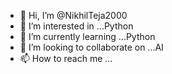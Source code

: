 - 👋 Hi, I’m @NikhilTeja2000
- 👀 I’m interested in ...Python
- 🌱 I’m currently learning ...Python 
- 💞️ I’m looking to collaborate on ...AI
- 📫 How to reach me ...

<!---
NikhilTeja2000/NikhilTeja2000 is a ✨ special ✨ repository because its `README.md` (this file) appears on your GitHub profile.
You can click the Preview link to take a look at your changes.
--->

